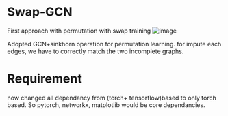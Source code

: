 # Swap-GCN
First approach with permutation with swap training
![image](https://user-images.githubusercontent.com/35905280/95421438-6af37e00-0978-11eb-88be-b2c041dcf9c2.png)

Adopted GCN+sinkhorn operation for permutation learning.
for impute each edges, we have to correctly match the two incomplete graphs.

# Requirement
now changed all dependancy from (torch+ tensorflow)based to only torch based.
So
pytorch, networkx, matplotlib
would be core dependancies.

